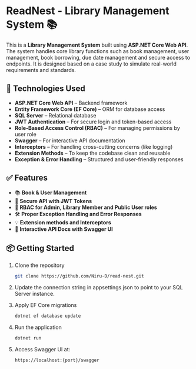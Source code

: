 # ReadNest - Library Management System 📚

This is a **Library Management System** built using **ASP.NET Core Web API**. The system handles core library functions such as book management, user management, book borrowing, due date management and secure access to endpoints. It is designed based on a case study to simulate real-world requirements and standards.

## 🚀 Technologies Used

- **ASP.NET Core Web API** – Backend framework
- **Entity Framework Core (EF Core)** – ORM for database access
- **SQL Server** – Relational database
- **JWT Authentication** – For secure login and token-based access
- **Role-Based Access Control (RBAC)** – For managing permissions by user role
- **Swagger** – For interactive API documentation
- **Interceptors** – For handling cross-cutting concerns (like logging)
- **Extension Methods** – To keep the codebase clean and reusable
- **Exception & Error Handling** – Structured and user-friendly responses

## ✅ Features

- 📚 **Book & User Management**
- 🔐 **Secure API with JWT Tokens**
- 👥 **RBAC for Admin, Library Member and Public User roles**
- 🛠 **Proper Exception Handling and Error Responses**
- 💡 **Extension methods and Interceptors**
- 📄 **Interactive API Docs with Swagger UI**

## 📦 Getting Started

1. Clone the repository  
   ```bash
   git clone https://github.com/Niru-D/read-nest.git
   ```

2. Update the connection string in appsettings.json to point to your SQL Server instance.
   
4. Apply EF Core migrations
   ```bash
   dotnet ef database update
   ```
   
5. Run the application
   ```bash
   dotnet run
   ```
   
6. Access Swagger UI at:
   ```bash
   https://localhost:{port}/swagger
   ```
   
